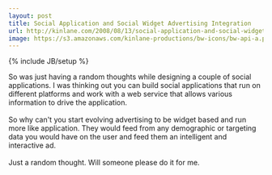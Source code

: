 ```yaml
---
layout: post
title: Social Application and Social Widget Advertising Integration
url: http://kinlane.com/2008/08/13/social-application-and-social-widget-advertising-integration/
image: https://s3.amazonaws.com/kinlane-productions/bw-icons/bw-api-a.png
---
```

{% include JB/setup %}
<p>
     So was just having a random thoughts while designing a couple of social applications. I was thinking out you can build social applications that run on different platforms and work with a web service that allows various information to drive the application.
     <br />
     <br />
     So why can't you start evolving advertising to be widget based and run more like application. They would feed from any demographic or targeting data you would have on the user and feed them an intelligent and interactive ad.
     <br />
     <br />
     Just a random thought. Will someone please do it for me.
</p>